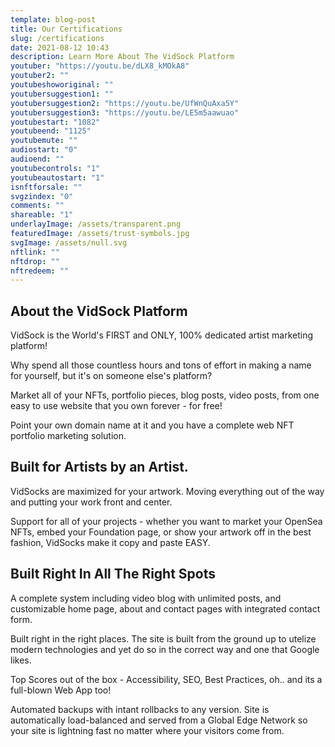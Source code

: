 ```yaml
---
template: blog-post
title: Our Certifications
slug: /certifications
date: 2021-08-12 10:43
description: Learn More About The VidSock Platform
youtuber: "https://youtu.be/dLX8_kMOkA8"
youtuber2: ""
youtubeshoworiginal: ""
youtubersuggestion1: ""
youtubersuggestion2: "https://youtu.be/UfWnQuAxa5Y"
youtubersuggestion3: "https://youtu.be/LE5m5aawuao"
youtubestart: "1082"
youtubeend: "1125"
youtubemute: ""
audiostart: "0"
audioend: ""
youtubecontrols: "1"
youtubeautostart: "1"
isnftforsale: ""
svgzindex: "0"
comments: ""
shareable: "1"
underlayImage: /assets/transparent.png
featuredImage: /assets/trust-symbols.jpg
svgImage: /assets/null.svg
nftlink: ""
nftdrop: ""
nftredeem: ""
---
```


<h2 style="font-size:150%">About the VidSock Platform</h2>

VidSock is the World's FIRST and ONLY, 100% dedicated artist marketing platform!

Why spend all those countless hours and tons of effort in making a name for yourself, but it's on someone else's platform?

Market all of your NFTs, portfolio pieces, blog posts, video posts, from one easy to use website that you own forever - for free!

Point your own domain name at it and you have a complete web NFT portfolio marketing solution.


<h2 style="font-size:150%">Built for Artists by an Artist.</h2>
VidSocks are maximized for your artwork. Moving everything out of the way and putting your work front and center.

Support for all of your projects - whether you want to market your OpenSea NFTs, embed your Foundation page, or show your artwork off in the best fashion, VidSocks make it copy and paste EASY.



<h2 style="font-size:150%">Built Right In All The Right Spots</h2>
A complete system including video blog with unlimited posts, and customizable home page, about and contact pages with integrated contact form.

Built right in the right places. The site is built from the ground up to utelize modern technologies and yet do so in the correct way and one that Google likes.

Top Scores out of the box - Accessibility, SEO, Best Practices, oh.. and its a full-blown Web App too!

Automated backups with intant rollbacks to any version. Site is automatically load-balanced and served from a Global Edge Network so your site is lightning fast no matter where your visitors come from.

<!-- https://youtu.be/ELwIDDplDgo -->

<!-- https://youtu.be/dLX8_kMOkA8 -->